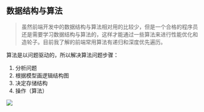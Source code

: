 ## 数据结构与算法

> 虽然前端开发中的数据结构与算法相对用的比较少，但是一个合格的程序员还是需要学习数据结构与算法的，这样才能通过一些算法来进行性能优化和造轮子。目前我了解的前端常用算法有递归和深度优先遍历。

算法是以问题驱动的，所以解决算法问题步骤：

1. 分析问题
2. 根据模型画逻辑结构图
3. 决定存储结构
4. 操作（算法）

![](https://ws1.sinaimg.cn/large/005Pf0eLgy1g0bsl1cup2j30vd0hmq3o.jpg)

